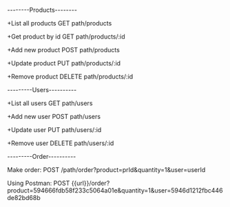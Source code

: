 --------Products--------

+List all products
GET path/products

+Get product by id
GET path/products/:id

+Add new product
POST path/products

+Update product
PUT path/products/:id

+Remove product
DELETE path/products/:id

---------Users----------

+List all users
GET path/users

+Add new user
POST path/users

+Update user
PUT path/users/:id

+Remove user
DELETE path/users/:id

---------Order----------

Make order:
POST /path/order?product=prId&quantity=1&user=userId

Using Postman: 
POST {{url}}/order?product=594666fdb58f233c5064a01e&quantity=1&user=5946d1212fbc446de82bd68b

